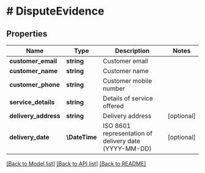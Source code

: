 # # DisputeEvidence

## Properties

Name | Type | Description | Notes
------------ | ------------- | ------------- | -------------
**customer_email** | **string** | Customer email |
**customer_name** | **string** | Customer name |
**customer_phone** | **string** | Customer mobile number |
**service_details** | **string** | Details of service offered |
**delivery_address** | **string** | Delivery address | [optional]
**delivery_date** | **\DateTime** | ISO 8601 representation of delivery date (YYYY-MM-DD) | [optional]

[[Back to Model list]](../../README.md#models) [[Back to API list]](../../README.md#endpoints) [[Back to README]](../../README.md)
